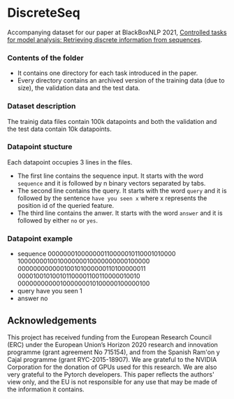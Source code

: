 # DiscreteSeq

Accompanying dataset for our paper at BlackBoxNLP 2021, [Controlled tasks for model analysis: Retrieving discrete information from sequences](https://aclanthology.org/2021.blackboxnlp-1.37/).

### Contents of the folder
* It contains one directory for each task introduced in the paper.
* Every directory contains an archived version of the training data (due to size), the validation data and the test data.


### Dataset description
The trainig data files contain 100k datapoints and both the validation and the test data contain 10k datapoints.


### Datapoint stucture
Each datapoint occupies 3 lines in the files.
- The first line contains the sequence input. It starts with the word `sequence` and it is followed by n binary vectors separated by tabs.
- The second line contains the query.  It starts with the word `query` and it is followed by the sentence `have you seen x` where x represents the position id of the queried feature.
- The third line contains the anwer. It starts with the word `answer` and it is followed by either `no` or `yes`.

### Datapoint example
* sequence	000000010000000110000010110001010000	100000001001000000010000000000100000	000000000000100101000000110100000011	000010010100101100001100110000010010	000000000001000000010100000100000100
* query	have you seen 1
* answer	no



## Acknowledgements
This project has received funding from the European Research Council (ERC) under the European Union’s Horizon 2020 research and innovation programme (grant agreement No 715154), and from the Spanish Ram\'on y Cajal programme (grant RYC-2015-18907). We are grateful to the NVIDIA Corporation for the donation of GPUs used for this research. We are also very grateful to the Pytorch developers. This paper reflects the authors' view only, and the EU is not responsible for any use that may be made of the information it contains.
